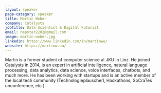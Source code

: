 ```yaml
---
layout: speaker
page-category: speaker
title: Martin Weber
company: Catalysts
jobtitle: Data Scientist & Digital Futurist
email: napster2202@gmail.com
image: martin-weber.jpg
linkedin: https://www.linkedin.com/in/martinwe/
website: https://martinw.eu/
---
```


Martin is a former student of computer science at JKU in Linz. He joined Catalysts in 2014, is an expert in artificial intelligence, natural language processing, data analytics, data science, voice interfaces, chatbots, and much more. He has been working with startups and is an active member of the local tech community (Technologieplauscherl, Hackathons, SoCraTes unconference, etc.).